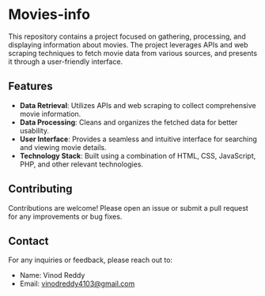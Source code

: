 ﻿# Movies-info

This repository contains a project focused on gathering, processing, and displaying information about movies. The project leverages APIs and web scraping techniques to fetch movie data from various sources, and presents it through a user-friendly interface.

## Features

- **Data Retrieval**: Utilizes APIs and web scraping to collect comprehensive movie information.
- **Data Processing**: Cleans and organizes the fetched data for better usability.
- **User Interface**: Provides a seamless and intuitive interface for searching and viewing movie details.
- **Technology Stack**: Built using a combination of HTML, CSS, JavaScript, PHP, and other relevant technologies.

## Contributing

Contributions are welcome! Please open an issue or submit a pull request for any improvements or bug fixes.

## Contact

For any inquiries or feedback, please reach out to:

- Name: Vinod Reddy
- Email: vinodreddy4103@gmail.com
